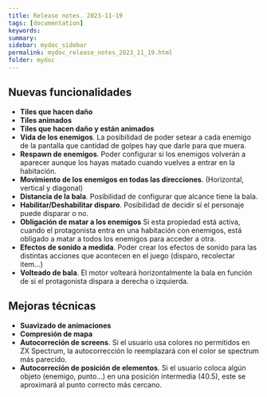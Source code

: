 ```yaml
---
title: Release notes. 2023-11-19
tags: [documentation]
keywords:
summary: 
sidebar: mydoc_sidebar
permalink: mydoc_release_notes_2023_11_19.html
folder: mydoc
---
```


## Nuevas funcionalidades
* **Tiles que hacen daño**
* **Tiles animados**
* **Tiles que hacen daño y están animados**
* **Vida de los enemigos**. La posibilidad de poder setear a cada enemigo de la pantalla que cantidad de golpes hay que darle para que muera.
* **Respawn de enemigos**. Poder configurar si los enemigos volverán a aparecer aunque los hayas matado cuando vuelves a entrar en la habitación.
* **Movimiento de los enemigos en todas las direcciones**. (Horizontal, vertical y diagonal)
* **Distancia de la bala**. Posibilidad de configurar que alcance tiene la bala.
* **Habilitar/Deshabilitar disparo**. Posibilidad de decidir si el personaje puede disparar o no.
* **Obligación de matar a los enemigos** Si esta propiedad está activa, cuando el protagonista entra en una habitación con enemigos, está obligado a matar a todos los enemigos para acceder a otra.
* **Efectos de sonido a medida**. Poder crear los efectos de sonido para las distintas acciones que acontecen en el juego (disparo, recolectar item...)
* **Volteado de bala**. El motor volteará horizontalmente la bala en función de si el protagonista dispara a derecha o izquierda.

## Mejoras técnicas
* **Suavizado de animaciones**
* **Compresión de mapa**
* **Autocorreción de screens**. Si el usuario usa colores no permitidos en ZX Spectrum, la autocorrección lo reemplazará con el color se spectrum más parecido.
* **Autocorreción de posición de elementos**. Si el usuario coloca algún objeto (enemigo, punto...) en una posición intermedia (40.5), este se aproximará al punto correcto más cercano.


